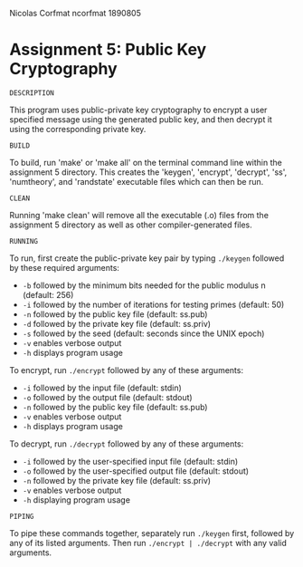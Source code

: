 Nicolas Corfmat
ncorfmat
1890805
# Assignment 5: Public Key Cryptography
```
DESCRIPTION
``` 
This program uses public-private key cryptography to encrypt a user specified message using the generated public key, and then decrypt it using the corresponding private key.
```
BUILD
``` 
To build, run 'make' or 'make all' on the terminal command line within the assignment 5 directory. This creates the 'keygen', 'encrypt', 'decrypt', 'ss', 'numtheory', and 'randstate' executable files which can then be run.
```
CLEAN
```
Running 'make clean' will remove all the executable (.o) files from the assignment 5 directory as well as other compiler-generated files.
```
RUNNING
```
To run, first create the public-private key pair by typing `./keygen` followed by these required arguments: 
+ `-b` followed by the minimum bits needed for the public modulus n (default: 256)
+ `-i` followed by the number of iterations for testing primes (default: 50)
+ `-n` followed by the public key file (default: ss.pub)
+ `-d` followed by the private key file (default: ss.priv)
+ `-s` followed by the seed (default: seconds since the UNIX epoch)
+ `-v` enables verbose output
+ `-h` displays program usage

To encrypt, run `./encrypt` followed by any of these arguments:
+ `-i` followed by the input file (default: stdin)
+ `-o` followed by the output file (default: stdout)
+ `-n` followed by the public key file (default: ss.pub)
+ `-v` enables verbose output
+ `-h` displays program usage

To decrypt, run `./decrypt` followed by any of these arguments:
+ `-i` followed by the user-specified input file (default: stdin)
+ `-o` followed by the user-specified output file (default: stdout)
+ `-n` followed by the private key file (default: ss.priv)
+ `-v` enables verbose output
+ `-h` displaying program usage

```
PIPING
```
To pipe these commands together, separately run `./keygen` first, followed by any of its listed arguments. Then run `./encrypt | ./decrypt` with any valid arguments.
